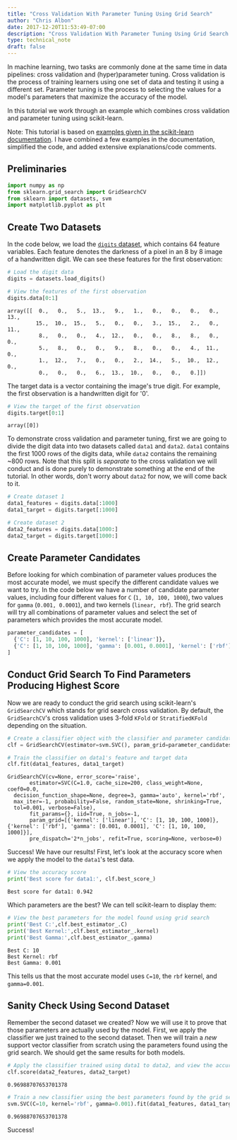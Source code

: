 ```yaml
---
title: "Cross Validation With Parameter Tuning Using Grid Search"
author: "Chris Albon"
date: 2017-12-20T11:53:49-07:00
description: "Cross Validation With Parameter Tuning Using Grid Search using Scikit-Learn."
type: technical_note
draft: false
---
```

In machine learning, two tasks are commonly done at the same time in data pipelines: cross validation and (hyper)parameter tuning. Cross validation is the process of training learners using one set of data and testing it using a different set. Parameter tuning is the process to selecting the values for a model's parameters that maximize the accuracy of the model.

In this tutorial we work through an example which combines cross validation and parameter tuning using scikit-learn.

Note: This tutorial is based on [examples given in the scikit-learn documentation](http://scikit-learn.org/stable/modules/grid_search.html#grid-search). I have combined a few examples in the documentation, simplified the code, and added extensive explanations/code comments.

## Preliminaries


```python
import numpy as np
from sklearn.grid_search import GridSearchCV
from sklearn import datasets, svm
import matplotlib.pyplot as plt
```

## Create Two Datasets

In the code below, we load the [`digits` dataset](http://scikit-learn.org/stable/auto_examples/datasets/plot_digits_last_image.html), which contains 64 feature variables. Each feature denotes the darkness of a pixel in an 8 by 8 image of a handwritten digit. We can see these features for the first observation:


```python
# Load the digit data
digits = datasets.load_digits()
```


```python
# View the features of the first observation
digits.data[0:1]
```




    array([[  0.,   0.,   5.,  13.,   9.,   1.,   0.,   0.,   0.,   0.,  13.,
             15.,  10.,  15.,   5.,   0.,   0.,   3.,  15.,   2.,   0.,  11.,
              8.,   0.,   0.,   4.,  12.,   0.,   0.,   8.,   8.,   0.,   0.,
              5.,   8.,   0.,   0.,   9.,   8.,   0.,   0.,   4.,  11.,   0.,
              1.,  12.,   7.,   0.,   0.,   2.,  14.,   5.,  10.,  12.,   0.,
              0.,   0.,   0.,   6.,  13.,  10.,   0.,   0.,   0.]])



The target data is a vector containing the image's true digit. For example, the first observation is a handwritten digit for '0'.


```python
# View the target of the first observation
digits.target[0:1]
```




    array([0])



To demonstrate cross validation and parameter tuning, first we are going to divide the digit data into two datasets called `data1` and `data2`. `data1` contains the first 1000 rows of the digits data, while `data2` contains the remaining ~800 rows. Note that this split is _separate_ to the cross validation we will conduct and is done purely to demonstrate something at the end of the tutorial. In other words, don't worry about `data2` for now, we will come back to it.


```python
# Create dataset 1
data1_features = digits.data[:1000]
data1_target = digits.target[:1000]

# Create dataset 2
data2_features = digits.data[1000:]
data2_target = digits.target[1000:]
```

## Create Parameter Candidates

Before looking for which combination of parameter values produces the most accurate model, we must specify the different candidate values we want to try. In the code below we have a number of candidate parameter values, including four different values for `C` (`1, 10, 100, 1000`), two values for `gamma` (`0.001, 0.0001`), and two kernels (`linear, rbf`). The grid search will try all combinations of parameter values and select the set of parameters which provides the most accurate model.


```python
parameter_candidates = [
  {'C': [1, 10, 100, 1000], 'kernel': ['linear']},
  {'C': [1, 10, 100, 1000], 'gamma': [0.001, 0.0001], 'kernel': ['rbf']},
]
```

## Conduct Grid Search To Find Parameters Producing Highest Score

Now we are ready to conduct the grid search using scikit-learn's `GridSearchCV` which stands for grid search cross validation. By default, the `GridSearchCV`'s cross validation uses 3-fold `KFold` or `StratifiedKFold` depending on the situation.


```python
# Create a classifier object with the classifier and parameter candidates
clf = GridSearchCV(estimator=svm.SVC(), param_grid=parameter_candidates, n_jobs=-1)

# Train the classifier on data1's feature and target data
clf.fit(data1_features, data1_target)   
```




    GridSearchCV(cv=None, error_score='raise',
           estimator=SVC(C=1.0, cache_size=200, class_weight=None, coef0=0.0,
      decision_function_shape=None, degree=3, gamma='auto', kernel='rbf',
      max_iter=-1, probability=False, random_state=None, shrinking=True,
      tol=0.001, verbose=False),
           fit_params={}, iid=True, n_jobs=-1,
           param_grid=[{'kernel': ['linear'], 'C': [1, 10, 100, 1000]}, {'kernel': ['rbf'], 'gamma': [0.001, 0.0001], 'C': [1, 10, 100, 1000]}],
           pre_dispatch='2*n_jobs', refit=True, scoring=None, verbose=0)



Success! We have our results! First, let's look at the accuracy score when we apply the model to the `data1`'s test data.


```python
# View the accuracy score
print('Best score for data1:', clf.best_score_) 
```

    Best score for data1: 0.942
    

Which parameters are the best? We can tell scikit-learn to display them:


```python
# View the best parameters for the model found using grid search
print('Best C:',clf.best_estimator_.C) 
print('Best Kernel:',clf.best_estimator_.kernel)
print('Best Gamma:',clf.best_estimator_.gamma)
```

    Best C: 10
    Best Kernel: rbf
    Best Gamma: 0.001
    

This tells us that the most accurate model uses `C=10`, the `rbf` kernel, and `gamma=0.001`.

## Sanity Check Using Second Dataset

Remember the second dataset we created? Now we will use it to prove that those parameters are actually used by the model. First, we apply the classifier we just trained to the second dataset. Then we will train a _new_ support vector classifier from scratch using the parameters found using the grid search. We should get the same results for both models.


```python
# Apply the classifier trained using data1 to data2, and view the accuracy score
clf.score(data2_features, data2_target)  
```




    0.96988707653701378




```python
# Train a new classifier using the best parameters found by the grid search
svm.SVC(C=10, kernel='rbf', gamma=0.001).fit(data1_features, data1_target).score(data2_features, data2_target)
```




    0.96988707653701378



Success!
